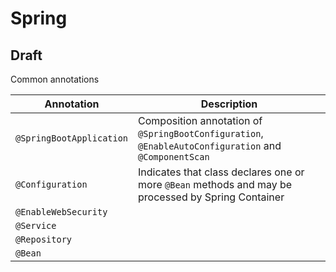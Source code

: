 # Spring

## Draft

Common annotations

| Annotation               | Description                                                                                           |
| ------------------------ | ----------------------------------------------------------------------------------------------------- |
| `@SpringBootApplication` | Composition annotation of `@SpringBootConfiguration`, `@EnableAutoConfiguration` and `@ComponentScan` |
| `@Configuration`         | Indicates that class declares one or more `@Bean` methods and may be processed by Spring Container    |
| `@EnableWebSecurity`     |                                                                                                       |
| `@Service`               |                                                                                                       |
| `@Repository`            |                                                                                                       |
| `@Bean`                  |                                                                                                       |
